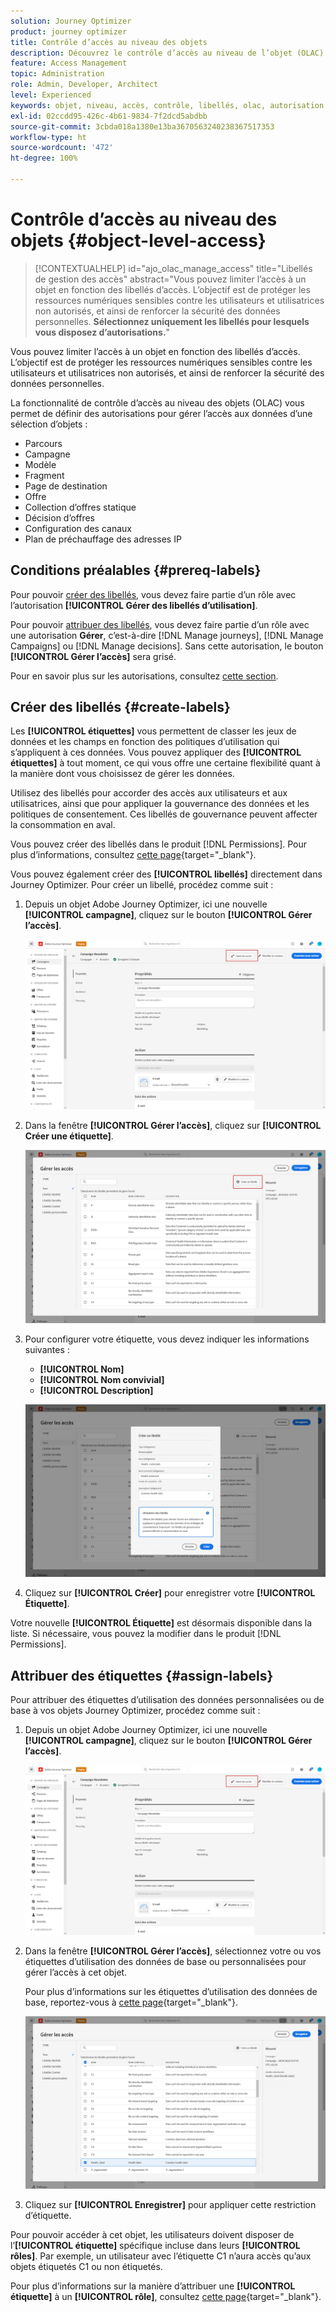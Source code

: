 ```yaml
---
solution: Journey Optimizer
product: journey optimizer
title: Contrôle d’accès au niveau des objets
description: Découvrez le contrôle d’accès au niveau de l’objet (OLAC) qui vous permet de définir des autorisations pour gérer l’accès aux données d’une sélection d’objets.
feature: Access Management
topic: Administration
role: Admin, Developer, Architect
level: Experienced
keywords: objet, niveau, accès, contrôle, libellés, olac, autorisation
exl-id: 02ccdd95-426c-4b61-9834-7f2dcd5abdbb
source-git-commit: 3cbda018a1380e13ba3670563240238367517353
workflow-type: ht
source-wordcount: '472'
ht-degree: 100%

---
```


# Contrôle d’accès au niveau des objets {#object-level-access}

>[!CONTEXTUALHELP]
>id="ajo_olac_manage_access"
>title="Libellés de gestion des accès"
>abstract="Vous pouvez limiter l’accès à un objet en fonction des libellés d’accès. L’objectif est de protéger les ressources numériques sensibles contre les utilisateurs et utilisatrices non autorisés, et ainsi de renforcer la sécurité des données personnelles. **Sélectionnez uniquement les libellés pour lesquels vous disposez d’autorisations.**"

Vous pouvez limiter l’accès à un objet en fonction des libellés d’accès. L’objectif est de protéger les ressources numériques sensibles contre les utilisateurs et utilisatrices non autorisés, et ainsi de renforcer la sécurité des données personnelles.

La fonctionnalité de contrôle d’accès au niveau des objets (OLAC) vous permet de définir des autorisations pour gérer l’accès aux données d’une sélection d’objets :

* Parcours
* Campagne
* Modèle
* Fragment
* Page de destination
* Offre
* Collection d’offres statique
* Décision d’offres
* Configuration des canaux
* Plan de préchauffage des adresses IP


## Conditions préalables {#prereq-labels}

Pour pouvoir [créer des libellés](#create-labels), vous devez faire partie d’un rôle avec l’autorisation **[!UICONTROL Gérer des libellés d’utilisation]**.

Pour pouvoir [attribuer des libellés](#assign-labels), vous devez faire partie d’un rôle avec une autorisation **Gérer**, c’est-à-dire [!DNL Manage journeys], [!DNL Manage Campaigns] ou [!DNL Manage decisions]. Sans cette autorisation, le bouton **[!UICONTROL Gérer l’accès]** sera grisé.

Pour en savoir plus sur les autorisations, consultez [cette section](../administration/permissions.md).

## Créer des libellés {#create-labels}

Les **[!UICONTROL étiquettes]** vous permettent de classer les jeux de données et les champs en fonction des politiques d’utilisation qui s’appliquent à ces données. Vous pouvez appliquer des **[!UICONTROL étiquettes]** à tout moment, ce qui vous offre une certaine flexibilité quant à la manière dont vous choisissez de gérer les données.

Utilisez des libellés pour accorder des accès aux utilisateurs et aux utilisatrices, ainsi que pour appliquer la gouvernance des données et les politiques de consentement. Ces libellés de gouvernance peuvent affecter la consommation en aval.

Vous pouvez créer des libellés dans le produit [!DNL Permissions]. Pour plus d’informations, consultez [cette page](https://experienceleague.adobe.com/docs/experience-platform/access-control/abac/permissions-ui/labels.html?lang=fr){target="_blank"}.

Vous pouvez également créer des **[!UICONTROL libellés]** directement dans Journey Optimizer. Pour créer un libellé, procédez comme suit :

1. Depuis un objet Adobe Journey Optimizer, ici une nouvelle **[!UICONTROL campagne]**, cliquez sur le bouton **[!UICONTROL Gérer l’accès]**.

   ![](assets/olac_1.png)

1. Dans la fenêtre **[!UICONTROL Gérer l’accès]**, cliquez sur **[!UICONTROL Créer une étiquette]**.

   ![](assets/olac_2.png)

1. Pour configurer votre étiquette, vous devez indiquer les informations suivantes :
   * **[!UICONTROL Nom]**
   * **[!UICONTROL Nom convivial]**
   * **[!UICONTROL Description]**

   ![](assets/olac_3.png)

1. Cliquez sur **[!UICONTROL Créer]** pour enregistrer votre **[!UICONTROL Étiquette]**.

Votre nouvelle **[!UICONTROL Étiquette]** est désormais disponible dans la liste. Si nécessaire, vous pouvez la modifier dans le produit [!DNL Permissions].

## Attribuer des étiquettes {#assign-labels}

Pour attribuer des étiquettes d’utilisation des données personnalisées ou de base à vos objets Journey Optimizer, procédez comme suit :

1. Depuis un objet Adobe Journey Optimizer, ici une nouvelle **[!UICONTROL campagne]**, cliquez sur le bouton **[!UICONTROL Gérer l’accès]**.

   ![](assets/olac_1.png)

1. Dans la fenêtre **[!UICONTROL Gérer l’accès]**, sélectionnez votre ou vos étiquettes d’utilisation des données de base ou personnalisées pour gérer l’accès à cet objet.

   Pour plus d’informations sur les étiquettes d’utilisation des données de base, reportez-vous à [cette page](https://experienceleague.adobe.com/docs/experience-platform/data-governance/labels/reference.html?lang=fr){target="_blank"}.

   ![](assets/olac_4.png)

1. Cliquez sur **[!UICONTROL Enregistrer]** pour appliquer cette restriction d’étiquette.

Pour pouvoir accéder à cet objet, les utilisateurs doivent disposer de l’**[!UICONTROL étiquette]** spécifique incluse dans leurs **[!UICONTROL rôles]**.
Par exemple, un utilisateur avec l’étiquette C1 n’aura accès qu’aux objets étiquetés C1 ou non étiquetés.

Pour plus d’informations sur la manière d’attribuer une **[!UICONTROL étiquette]** à un **[!UICONTROL rôle]**, consultez [cette page](https://experienceleague.adobe.com/docs/experience-platform/access-control/abac/permissions-ui/permissions.html?lang=fr#manage-labels-for-a-role){target="_blank"}.